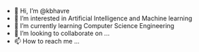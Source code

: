 - 👋 Hi, I’m @kbhavre
- 👀 I’m interested in Artificial Intelligence and Machine learning
- 🌱 I’m currently learning Computer Science Engineering
- 💞️ I’m looking to collaborate on ...
- 📫 How to reach me ...

<!---
kbhavre/kbhavre is a ✨ special ✨ repository because its `README.md` (this file) appears on your GitHub profile.
You can click the Preview link to take a look at your changes.
--->
